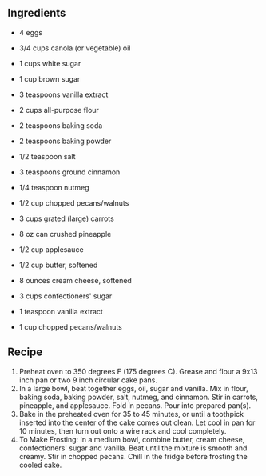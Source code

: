 
Ingredients
-----------
* 4 eggs
* 3/4 cups canola (or vegetable) oil
* 1 cups white sugar
* 1 cup brown sugar
* 3 teaspoons vanilla extract
* 2 cups all-purpose flour
* 2 teaspoons baking soda
* 2 teaspoons baking powder
* 1/2 teaspoon salt
* 3 teaspoons ground cinnamon
* 1/4 teaspoon nutmeg
* 1/2 cup chopped pecans/walnuts
* 3 cups grated (large) carrots
* 8 oz can crushed pineapple
* 1/2 cup applesauce

* 1/2 cup butter, softened
* 8 ounces cream cheese, softened
* 3 cups confectioners' sugar
* 1 teaspoon vanilla extract
* 1 cup chopped pecans/walnuts

Recipe
------
1. Preheat oven to 350 degrees F (175 degrees C). Grease and flour a 9x13 inch
   pan or two 9 inch circular cake pans.
2. In a large bowl, beat together eggs, oil, sugar and vanilla. Mix in flour,
   baking soda, baking powder, salt, nutmeg, and cinnamon. Stir in carrots,
   pineapple, and applesauce. Fold in pecans. Pour into prepared pan(s).
3. Bake in the preheated oven for 35 to 45 minutes, or until a toothpick
   inserted into the center of the cake comes out clean. Let cool in pan for 10
   minutes, then turn out onto a wire rack and cool completely.
4. To Make Frosting: In a medium bowl, combine butter, cream cheese,
   confectioners' sugar and vanilla. Beat until the mixture is smooth and creamy.
   Stir in chopped pecans. Chill in the fridge before frosting the cooled cake.
